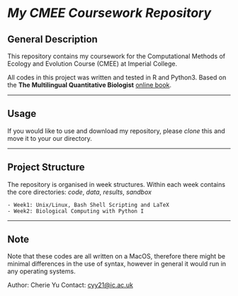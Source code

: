 # *My CMEE Coursework Repository*

## General Description
This repository contains my coursework for the Computational Methods of Ecology and Evolution Course (CMEE) at Imperial College. 

All codes in this project was written and tested in R and Python3. Based on the **The Multilingual Quantitative Biologist** [online book](https://mhasoba.github.io/TheMulQuaBio/intro.html). 

***
## Usage
If you would like to use and download my repository, please *clone* this and move it to your our directory. 

***
## Project Structure 
The repository is organised in week structures. Within each week contains the core directories: 
*code*, *data*, *results*, *sandbox*

    - Week1: Unix/Linux, Bash Shell Scripting and LaTeX
    - Week2: Biological Computing with Python I

***
## Note
Note that these codes are all written on a MacOS, therefore there might be minimal differences in the use of syntax, however in general it would run in any operating systems. 

Author: Cherie Yu
Contact: cyy21@ic.ac.uk